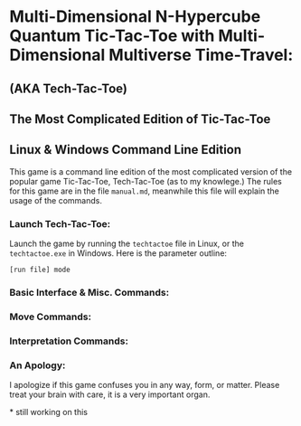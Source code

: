 <p align="center">
  <h1>Multi-Dimensional N-Hypercube Quantum Tic-Tac-Toe with Multi-Dimensional Multiverse Time-Travel:</h1>
  <h2>(AKA Tech-Tac-Toe)</h2>
  <h2>The Most Complicated Edition of Tic-Tac-Toe</h2>
  <h2>Linux & Windows Command Line Edition</h2>
</p>

This game is a command line edition of the most complicated version of the popular game Tic-Tac-Toe, Tech-Tac-Toe (as to my knowlege.) The rules for this game are in the file `manual.md`, meanwhile this file will explain the usage of the commands.

### Launch Tech-Tac-Toe:

Launch the game by running the `techtactoe` file in Linux, or the `techtactoe.exe` in Windows. Here is the parameter outline:

`[run file] mode`

### Basic Interface & Misc. Commands:

### Move Commands:

### Interpretation Commands: 

### An Apology:

I apologize if this game confuses you in any way, form, or matter. Please treat your brain with care, it is a very important organ.

\* still working on this